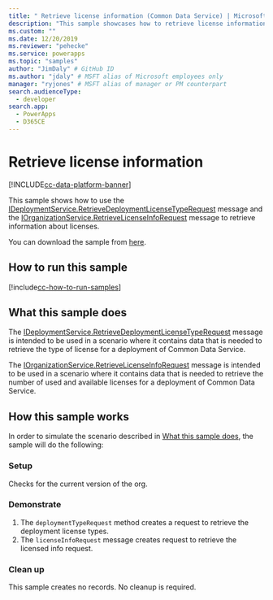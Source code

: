 ```yaml
---
title: " Retrieve license information (Common Data Service) | Microsoft Docs" # Intent and product brand in a unique string of 43-59 chars including spaces
description: "This sample showcases how to retrieve license information " # 115-145 characters including spaces. This abstract displays in the search result.
ms.custom: ""
ms.date: 12/20/2019
ms.reviewer: "pehecke"
ms.service: powerapps
ms.topic: "samples"
author: "JimDaly" # GitHub ID
ms.author: "jdaly" # MSFT alias of Microsoft employees only
manager: "ryjones" # MSFT alias of manager or PM counterpart
search.audienceType: 
  - developer
search.app: 
  - PowerApps
  - D365CE
---
```


# Retrieve license information

[!INCLUDE[cc-data-platform-banner](../../../../includes/cc-data-platform-banner.md)]

This sample shows how to use the [IDeploymentService.RetrieveDeploymentLicenseTypeRequest](https://docs.microsoft.com/dotnet/api/microsoft.crm.sdk.messages.retrievedeploymentlicensetyperequest?view=dynamics-general-ce-9) message and the [IOrganizationService.RetrieveLicenseInfoRequest](https://docs.microsoft.com/dotnet/api/microsoft.crm.sdk.messages.retrievelicenseinforequest?view=dynamics-general-ce-9) message to retrieve information about licenses.

You can download the sample from [here](https://github.com/microsoft/PowerApps-Samples/tree/master/cds/orgsvc/C%23/RetrieveLicenseInformation).

## How to run this sample

[!include[cc-how-to-run-samples](../../includes/cc-how-to-run-samples.md)]

## What this sample does

The [IDeploymentService.RetrieveDeploymentLicenseTypeRequest](https://docs.microsoft.com/dotnet/api/microsoft.crm.sdk.messages.retrievedeploymentlicensetyperequest?view=dynamics-general-ce-9) message is intended to be used in a scenario where it contains data  that is needed to retrieve the type of license for a deployment of Common Data Service.

The [IOrganizationService.RetrieveLicenseInfoRequest](https://docs.microsoft.com/dotnet/api/microsoft.crm.sdk.messages.retrievelicenseinforequest?view=dynamics-general-ce-9) message is intended to be used in a scenario where it contains data that is needed to retrieve the number of used and available licenses for a deployment of Common Data Service.

## How this sample works

In order to simulate the scenario described in [What this sample does](#what-this-sample-does), the sample will do the following:

### Setup

Checks for the current version of the org.

### Demonstrate

1. The `deploymentTypeRequest` method creates a request to retrieve the deployment license types.
2. The `licenseInfoRequest` message creates request to retrieve the licensed info request.

### Clean up

This sample creates no records. No cleanup is required.
